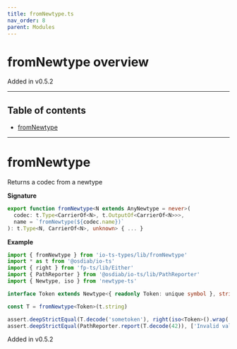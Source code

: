 ```yaml
---
title: fromNewtype.ts
nav_order: 8
parent: Modules
---
```


# fromNewtype overview

Added in v0.5.2

---

<h2 class="text-delta">Table of contents</h2>

- [fromNewtype](#fromnewtype)

---

# fromNewtype

Returns a codec from a newtype

**Signature**

```ts
export function fromNewtype<N extends AnyNewtype = never>(
  codec: t.Type<CarrierOf<N>, t.OutputOf<CarrierOf<N>>>,
  name = `fromNewtype(${codec.name})`
): t.Type<N, CarrierOf<N>, unknown> { ... }
```

**Example**

```ts
import { fromNewtype } from 'io-ts-types/lib/fromNewtype'
import * as t from '@osdiab/io-ts'
import { right } from 'fp-ts/lib/Either'
import { PathReporter } from '@osdiab/io-ts/lib/PathReporter'
import { Newtype, iso } from 'newtype-ts'

interface Token extends Newtype<{ readonly Token: unique symbol }, string> {}

const T = fromNewtype<Token>(t.string)

assert.deepStrictEqual(T.decode('sometoken'), right(iso<Token>().wrap('sometoken')))
assert.deepStrictEqual(PathReporter.report(T.decode(42)), ['Invalid value 42 supplied to : fromNewtype(string)'])
```

Added in v0.5.2
